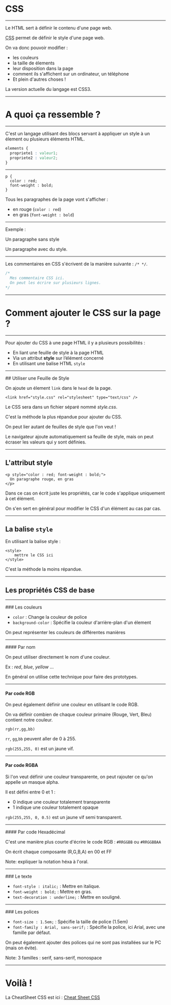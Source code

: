 # CSS



---



Le HTML sert à définir le contenu d'une page web.

<acronym title="Cascading Style Sheet">CSS</acronym> permet de définir le style d'une page web.

On va donc pouvoir modifier :
- les couleurs
- la taille de élements
- leur disposition dans la page
- comment ils s'affichent sur un ordinateur, un téléphone
- Et plein d'autres choses !

La version actuelle du langage est CSS3.



---



# A quoi ça ressemble ?


***


C'est un langage utilisant des blocs servant à appliquer un style à un élement ou plusieurs éléments HTML.
```css
elements {
  propriete1 : valeur1;
  propriete2 : valeur2;
}
```


***

```
p {
  color : red;
  font-weight : bold;
}
```

Tous les paragraphes de la page vont s'afficher :
 - en rouge (`color : red`)
 - en gras (`font-weight : bold`)


***


Exemple :

<p>
  Un paragraphe sans style
</p>

<p id="example1">
  Un paragraphe avec du style.
</p>


***


Les commentaires en CSS s'écrivent de la manière suivante : `/* */`.

```css
/*
  Mes commentaire CSS ici.
  On peut les écrire sur plusieurs lignes.
*/
```




---



# Comment ajouter le CSS sur la page ?


***


Pour ajouter du CSS à une page HTML il y a plusieurs possibilités :

- En liant une feuille de style à la page HTML
- Via un attribut **style** sur l’élément concerné
- En utilisant une balise HTML `style`



***


## Utiliser une Feuille de Style

On ajoute un élement `link` dans le `head` de la page.

```
<link href="style.css" rel="stylesheet" type="text/css" />
```

Le CSS sera dans un fichier séparé nommé _style.css_.

C'est la méthode la plus répandue pour ajouter du CSS.

On peut lier autant de feuilles de style que l'on veut !

Le navigateur ajoute automatiquement sa feuille de style, mais on peut écraser les valeurs qui y sont définies.


***


## L'attribut **style**

```
<p style="color : red; font-weight : bold;">
  Un paragraphe rouge, en gras
</p>
```
Dans ce cas on écrit juste les propriétés, car le code s'applique uniquement à cet élément.

On s'en sert en général pour modifier le CSS d'un élément au cas par cas.



***


## La balise `style`

En utilisant la balise style :
```
<style>
	mettre le CSS ici
</style>
```

C'est la méthode la moins répandue.



---



## Les propriétés CSS de base



---



### Les couleurs

- `color` : Change la couleur de police
- `background-color` : Spécifie la couleur d'arrière-plan d'un élement

On peut représenter les couleurs de différentes manières


***


#### Par nom

On peut utiliser directement le nom d'une couleur.

Ex : _red_, _blue_, _yellow_ ...

En général on utilise cette technique pour faire des prototypes.


***


#### Par code RGB

On peut également définir une couleur en utilisant le code RGB.

On va définir combien de chaque couleur primaire (Rouge, Vert, Bleu) contient notre couleur.

```
rgb(rr,gg,bb)
```

`rr`, `gg`,`bb` peuvent aller de 0 à 255.

`rgb(255,255, 0)` est un jaune vif.


***


#### Par code RGBA

Si l'on veut définir une couleur transparente, on peut rajouter ce qu'on appelle un masque alpha.

Il est défini entre 0 et 1 :
- 0 indique une couleur totalement transparente
- 1 indique une couleur totalement opaque

`rgb(255,255, 0, 0.5)` est un jaune vif semi transparent.


***


#### Par code Hexadécimal

C'est une manière plus courte d'écrire le code RGB :
`#RRGGBB` ou `#RRGGBBAA`

On écrit chaque composante (R,G,B,A) en 00 et FF

Note: expliquer la notation héxa à l'oral.



---



### Le texte

- `font-style : italic;` : Mettre en italique.
- `font-weight : bold;` : Mettre en gras.
- `text-decoration : underline;` : Mettre en souligné.



***


### Les polices

- `font-size : 1.5em;` : Spécifie la taille de police (1.5em)
- `font-family : Arial, sans-serif;` : Spécifie la police, ici Arial, avec une famille par défaut.

On peut également ajouter des polices qui ne sont pas installées sur le PC (mais on évite).

Note: 3 familles : serif, sans-serif, monospace



---



# Voilà !
La CheatSheet CSS est ici :
[Cheat Sheet CSS](https://github.com/blank-project/_blank/blob/master/cheatsheets/css.md)
